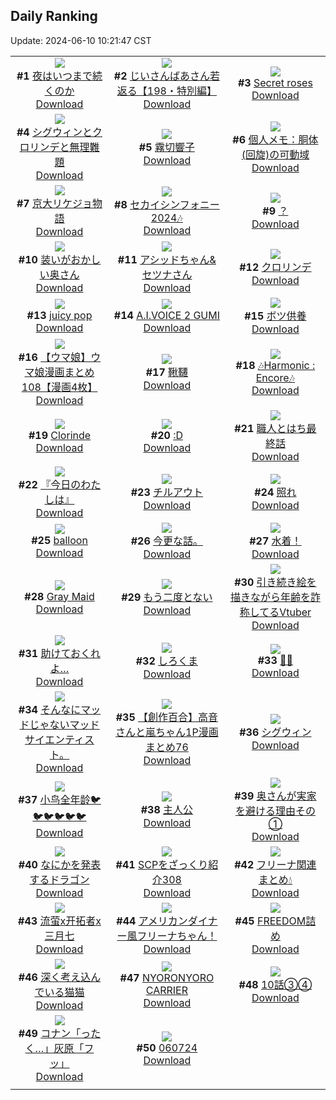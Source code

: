 ## Daily Ranking
Update: 2024-06-10 10:21:47 CST

|      |      |      |
| :----: | :----: | :----: |
| ![](https://i.pixiv.re/c/240x480/img-master/img/2024/06/07/07/30/03/119413484_p0_master1200.jpg)<br>**#1** [夜はいつまで続くのか](https://www.pixiv.net/artworks/119413484)<br>[Download](https://i.pixiv.re/img-original/img/2024/06/07/07/30/03/119413484_p0.jpg) | ![](https://i.pixiv.re/c/240x480/img-master/img/2024/06/08/11/22/48/119445327_p0_master1200.jpg)<br>**#2** [じいさんばあさん若返る【198・特別編】](https://www.pixiv.net/artworks/119445327)<br>[Download](https://i.pixiv.re/img-original/img/2024/06/08/11/22/48/119445327_p0.png) | ![](https://i.pixiv.re/c/240x480/img-master/img/2024/06/07/00/00/26/119406348_p0_master1200.jpg)<br>**#3** [Secret roses](https://www.pixiv.net/artworks/119406348)<br>[Download](https://i.pixiv.re/img-original/img/2024/06/07/00/00/26/119406348_p0.jpg) |
| ![](https://i.pixiv.re/c/240x480/img-master/img/2024/06/07/00/00/22/119406332_p0_master1200.jpg)<br>**#4** [シグウィンとクロリンデと無理難題](https://www.pixiv.net/artworks/119406332)<br>[Download](https://i.pixiv.re/img-original/img/2024/06/07/00/00/22/119406332_p0.png) | ![](https://i.pixiv.re/c/240x480/img-master/img/2024/06/07/00/00/38/119406390_p0_master1200.jpg)<br>**#5** [霧切響子](https://www.pixiv.net/artworks/119406390)<br>[Download](https://i.pixiv.re/img-original/img/2024/06/07/00/00/38/119406390_p0.jpg) | ![](https://i.pixiv.re/c/240x480/img-master/img/2024/06/08/06/00/10/119441031_p0_master1200.jpg)<br>**#6** [個人メモ：胴体(回旋)の可動域](https://www.pixiv.net/artworks/119441031)<br>[Download](https://i.pixiv.re/img-original/img/2024/06/08/06/00/10/119441031_p0.jpg) |
| ![](https://i.pixiv.re/c/240x480/img-master/img/2024/06/07/18/57/05/119424233_p0_master1200.jpg)<br>**#7** [京大リケジョ物語](https://www.pixiv.net/artworks/119424233)<br>[Download](https://i.pixiv.re/img-original/img/2024/06/07/18/57/05/119424233_p0.jpg) | ![](https://i.pixiv.re/c/240x480/img-master/img/2024/06/07/22/29/36/119431136_p0_master1200.jpg)<br>**#8** [セカイシンフォニー2024🎶](https://www.pixiv.net/artworks/119431136)<br>[Download](https://i.pixiv.re/img-original/img/2024/06/07/22/29/36/119431136_p0.jpg) | ![](https://i.pixiv.re/c/240x480/img-master/img/2024/06/07/01/24/53/119409009_p0_master1200.jpg)<br>**#9** [？](https://www.pixiv.net/artworks/119409009)<br>[Download](https://i.pixiv.re/img-original/img/2024/06/07/01/24/53/119409009_p0.jpg) |
| ![](https://i.pixiv.re/c/240x480/img-master/img/2024/06/07/00/07/59/119406840_p0_master1200.jpg)<br>**#10** [装いがおかしい奥さん](https://www.pixiv.net/artworks/119406840)<br>[Download](https://i.pixiv.re/img-original/img/2024/06/07/00/07/59/119406840_p0.jpg) | ![](https://i.pixiv.re/c/240x480/img-master/img/2024/06/08/00/00/52/119434375_p0_master1200.jpg)<br>**#11** [アシッドちゃん&セツナさん](https://www.pixiv.net/artworks/119434375)<br>[Download](https://i.pixiv.re/img-original/img/2024/06/08/00/00/52/119434375_p0.png) | ![](https://i.pixiv.re/c/240x480/img-master/img/2024/06/07/00/00/17/119406307_p0_master1200.jpg)<br>**#12** [クロリンデ](https://www.pixiv.net/artworks/119406307)<br>[Download](https://i.pixiv.re/img-original/img/2024/06/07/00/00/17/119406307_p0.jpg) |
| ![](https://i.pixiv.re/c/240x480/img-master/img/2024/06/07/00/00/32/119406374_p0_master1200.jpg)<br>**#13** [juicy pop](https://www.pixiv.net/artworks/119406374)<br>[Download](https://i.pixiv.re/img-original/img/2024/06/07/00/00/32/119406374_p0.png) | ![](https://i.pixiv.re/c/240x480/img-master/img/2024/06/07/19/53/57/119425897_p0_master1200.jpg)<br>**#14** [A.I.VOICE 2 GUMI](https://www.pixiv.net/artworks/119425897)<br>[Download](https://i.pixiv.re/img-original/img/2024/06/07/19/53/57/119425897_p0.jpg) | ![](https://i.pixiv.re/c/240x480/img-master/img/2024/06/07/14/03/26/119418782_p0_master1200.jpg)<br>**#15** [ボツ供養](https://www.pixiv.net/artworks/119418782)<br>[Download](https://i.pixiv.re/img-original/img/2024/06/07/14/03/26/119418782_p0.jpg) |
| ![](https://i.pixiv.re/c/240x480/img-master/img/2024/06/07/00/00/48/119406434_p0_master1200.jpg)<br>**#16** [【ウマ娘】ウマ娘漫画まとめ108【漫画4枚】](https://www.pixiv.net/artworks/119406434)<br>[Download](https://i.pixiv.re/img-original/img/2024/06/07/00/00/48/119406434_p0.jpg) | ![](https://i.pixiv.re/c/240x480/img-master/img/2024/06/07/07/06/20/119413209_p0_master1200.jpg)<br>**#17** [鞦韆](https://www.pixiv.net/artworks/119413209)<br>[Download](https://i.pixiv.re/img-original/img/2024/06/07/07/06/20/119413209_p0.jpg) | ![](https://i.pixiv.re/c/240x480/img-master/img/2024/06/07/21/30/02/119429056_p0_master1200.jpg)<br>**#18** [🎶Harmonic : Encore🎶](https://www.pixiv.net/artworks/119429056)<br>[Download](https://i.pixiv.re/img-original/img/2024/06/07/21/30/02/119429056_p0.png) |
| ![](https://i.pixiv.re/c/240x480/img-master/img/2024/06/08/00/33/48/119435802_p0_master1200.jpg)<br>**#19** [Clorinde](https://www.pixiv.net/artworks/119435802)<br>[Download](https://i.pixiv.re/img-original/img/2024/06/08/00/33/48/119435802_p0.jpg) | ![](https://i.pixiv.re/c/240x480/img-master/img/2024/06/07/14/26/08/119419090_p0_master1200.jpg)<br>**#20** [:D](https://www.pixiv.net/artworks/119419090)<br>[Download](https://i.pixiv.re/img-original/img/2024/06/07/14/26/08/119419090_p0.jpg) | ![](https://i.pixiv.re/c/240x480/img-master/img/2024/06/07/12/25/38/119417261_p0_master1200.jpg)<br>**#21** [職人とはち最終話](https://www.pixiv.net/artworks/119417261)<br>[Download](https://i.pixiv.re/img-original/img/2024/06/07/12/25/38/119417261_p0.png) |
| ![](https://i.pixiv.re/c/240x480/img-master/img/2024/06/07/00/02/30/119406597_p0_master1200.jpg)<br>**#22** [『今日のわたしは』](https://www.pixiv.net/artworks/119406597)<br>[Download](https://i.pixiv.re/img-original/img/2024/06/07/00/02/30/119406597_p0.jpg) | ![](https://i.pixiv.re/c/240x480/img-master/img/2024/06/08/17/07/57/119426617_p0_master1200.jpg)<br>**#23** [チルアウト](https://www.pixiv.net/artworks/119426617)<br>[Download](https://i.pixiv.re/img-original/img/2024/06/08/17/07/57/119426617_p0.png) | ![](https://i.pixiv.re/c/240x480/img-master/img/2024/06/08/04/30/01/119440036_p0_master1200.jpg)<br>**#24** [照れ](https://www.pixiv.net/artworks/119440036)<br>[Download](https://i.pixiv.re/img-original/img/2024/06/08/04/30/01/119440036_p0.png) |
| ![](https://i.pixiv.re/c/240x480/img-master/img/2024/06/07/00/00/10/119406279_p0_master1200.jpg)<br>**#25** [balloon](https://www.pixiv.net/artworks/119406279)<br>[Download](https://i.pixiv.re/img-original/img/2024/06/07/00/00/10/119406279_p0.jpg) | ![](https://i.pixiv.re/c/240x480/img-master/img/2024/06/07/10/30/33/119415518_p0_master1200.jpg)<br>**#26** [今更な話。](https://www.pixiv.net/artworks/119415518)<br>[Download](https://i.pixiv.re/img-original/img/2024/06/07/10/30/33/119415518_p0.jpg) | ![](https://i.pixiv.re/c/240x480/img-master/img/2024/06/08/20/50/04/119459508_p0_master1200.jpg)<br>**#27** [水着！](https://www.pixiv.net/artworks/119459508)<br>[Download](https://i.pixiv.re/img-original/img/2024/06/08/20/50/04/119459508_p0.png) |
| ![](https://i.pixiv.re/c/240x480/img-master/img/2024/06/07/00/01/05/119406473_p0_master1200.jpg)<br>**#28** [Gray Maid](https://www.pixiv.net/artworks/119406473)<br>[Download](https://i.pixiv.re/img-original/img/2024/06/07/00/01/05/119406473_p0.png) | ![](https://i.pixiv.re/c/240x480/img-master/img/2024/06/08/20/53/24/119459618_p0_master1200.jpg)<br>**#29** [もう二度とない](https://www.pixiv.net/artworks/119459618)<br>[Download](https://i.pixiv.re/img-original/img/2024/06/08/20/53/24/119459618_p0.jpg) | ![](https://i.pixiv.re/c/240x480/img-master/img/2024/06/07/20/12/25/119426555_p0_master1200.jpg)<br>**#30** [引き続き絵を描きながら年齢を詐称してるVtuber](https://www.pixiv.net/artworks/119426555)<br>[Download](https://i.pixiv.re/img-original/img/2024/06/07/20/12/25/119426555_p0.png) |
| ![](https://i.pixiv.re/c/240x480/img-master/img/2024/06/08/20/51/37/119459563_p0_master1200.jpg)<br>**#31** [助けておくれよ…](https://www.pixiv.net/artworks/119459563)<br>[Download](https://i.pixiv.re/img-original/img/2024/06/08/20/51/37/119459563_p0.png) | ![](https://i.pixiv.re/c/240x480/img-master/img/2024/06/07/20/30/03/119427063_p0_master1200.jpg)<br>**#32** [しろくま](https://www.pixiv.net/artworks/119427063)<br>[Download](https://i.pixiv.re/img-original/img/2024/06/07/20/30/03/119427063_p0.png) | ![](https://i.pixiv.re/c/240x480/img-master/img/2024/06/07/16/28/24/119420999_p0_master1200.jpg)<br>**#33** [🌇🤠](https://www.pixiv.net/artworks/119420999)<br>[Download](https://i.pixiv.re/img-original/img/2024/06/07/16/28/24/119420999_p0.png) |
| ![](https://i.pixiv.re/c/240x480/img-master/img/2024/06/07/19/17/27/119424852_p0_master1200.jpg)<br>**#34** [そんなにマッドじゃないマッドサイエンティスト。](https://www.pixiv.net/artworks/119424852)<br>[Download](https://i.pixiv.re/img-original/img/2024/06/07/19/17/27/119424852_p0.jpg) | ![](https://i.pixiv.re/c/240x480/img-master/img/2024/06/08/00/02/28/119434579_p0_master1200.jpg)<br>**#35** [【創作百合】高音さんと嵐ちゃん1P漫画まとめ76](https://www.pixiv.net/artworks/119434579)<br>[Download](https://i.pixiv.re/img-original/img/2024/06/08/00/02/28/119434579_p0.jpg) | ![](https://i.pixiv.re/c/240x480/img-master/img/2024/06/07/13/57/43/119418685_p0_master1200.jpg)<br>**#36** [シグウィン](https://www.pixiv.net/artworks/119418685)<br>[Download](https://i.pixiv.re/img-original/img/2024/06/07/13/57/43/119418685_p0.jpg) |
| ![](https://i.pixiv.re/c/240x480/img-master/img/2024/06/07/00/00/51/119406443_p0_master1200.jpg)<br>**#37** [小鸟全年龄🐦🐦🐦🐦🐦🐦](https://www.pixiv.net/artworks/119406443)<br>[Download](https://i.pixiv.re/img-original/img/2024/06/07/00/00/51/119406443_p0.jpg) | ![](https://i.pixiv.re/c/240x480/img-master/img/2024/06/07/19/02/41/119424477_p0_master1200.jpg)<br>**#38** [主人公](https://www.pixiv.net/artworks/119424477)<br>[Download](https://i.pixiv.re/img-original/img/2024/06/07/19/02/41/119424477_p0.jpg) | ![](https://i.pixiv.re/c/240x480/img-master/img/2024/06/08/00/07/20/119434875_p0_master1200.jpg)<br>**#39** [奥さんが実家を避ける理由その①](https://www.pixiv.net/artworks/119434875)<br>[Download](https://i.pixiv.re/img-original/img/2024/06/08/00/07/20/119434875_p0.jpg) |
| ![](https://i.pixiv.re/c/240x480/img-master/img/2024/06/07/00/14/05/119407081_p0_master1200.jpg)<br>**#40** [なにかを発表するドラゴン](https://www.pixiv.net/artworks/119407081)<br>[Download](https://i.pixiv.re/img-original/img/2024/06/07/00/14/05/119407081_p0.jpg) | ![](https://i.pixiv.re/c/240x480/img-master/img/2024/06/08/21/00/40/119459953_p0_master1200.jpg)<br>**#41** [SCPをざっくり紹介308](https://www.pixiv.net/artworks/119459953)<br>[Download](https://i.pixiv.re/img-original/img/2024/06/08/21/00/40/119459953_p0.jpg) | ![](https://i.pixiv.re/c/240x480/img-master/img/2024/06/07/14/49/52/119419419_p0_master1200.jpg)<br>**#42** [フリーナ関連まとめ💧](https://www.pixiv.net/artworks/119419419)<br>[Download](https://i.pixiv.re/img-original/img/2024/06/07/14/49/52/119419419_p0.jpg) |
| ![](https://i.pixiv.re/c/240x480/img-master/img/2024/06/07/18/19/10/119423324_p0_master1200.jpg)<br>**#43** [流萤x开拓者x三月七](https://www.pixiv.net/artworks/119423324)<br>[Download](https://i.pixiv.re/img-original/img/2024/06/07/18/19/10/119423324_p0.jpg) | ![](https://i.pixiv.re/c/240x480/img-master/img/2024/06/07/00/19/26/119407251_p0_master1200.jpg)<br>**#44** [アメリカンダイナー風フリーナちゃん！](https://www.pixiv.net/artworks/119407251)<br>[Download](https://i.pixiv.re/img-original/img/2024/06/07/00/19/26/119407251_p0.jpg) | ![](https://i.pixiv.re/c/240x480/img-master/img/2024/06/08/01/36/39/119437441_p0_master1200.jpg)<br>**#45** [FREEDOM詰め](https://www.pixiv.net/artworks/119437441)<br>[Download](https://i.pixiv.re/img-original/img/2024/06/08/01/36/39/119437441_p0.jpg) |
| ![](https://i.pixiv.re/c/240x480/img-master/img/2024/06/08/00/00/37/119434323_p0_master1200.jpg)<br>**#46** [深く考え込んでいる猫猫](https://www.pixiv.net/artworks/119434323)<br>[Download](https://i.pixiv.re/img-original/img/2024/06/08/00/00/37/119434323_p0.jpg) | ![](https://i.pixiv.re/c/240x480/img-master/img/2024/06/07/19/59/55/119426071_p0_master1200.jpg)<br>**#47** [NYORONYORO CARRIER](https://www.pixiv.net/artworks/119426071)<br>[Download](https://i.pixiv.re/img-original/img/2024/06/07/19/59/55/119426071_p0.png) | ![](https://i.pixiv.re/c/240x480/img-master/img/2024/06/08/20/00/40/119457993_p0_master1200.jpg)<br>**#48** [10話③④](https://www.pixiv.net/artworks/119457993)<br>[Download](https://i.pixiv.re/img-original/img/2024/06/08/20/00/40/119457993_p0.jpg) |
| ![](https://i.pixiv.re/c/240x480/img-master/img/2024/06/07/11/41/09/119416476_p0_master1200.jpg)<br>**#49** [コナン「ったく…」灰原「フッ」](https://www.pixiv.net/artworks/119416476)<br>[Download](https://i.pixiv.re/img-original/img/2024/06/07/11/41/09/119416476_p0.jpg) | ![](https://i.pixiv.re/c/240x480/img-master/img/2024/06/07/01/08/53/119408658_p0_master1200.jpg)<br>**#50** [060724](https://www.pixiv.net/artworks/119408658)<br>[Download](https://i.pixiv.re/img-original/img/2024/06/07/01/08/53/119408658_p0.jpg) |
|      |
